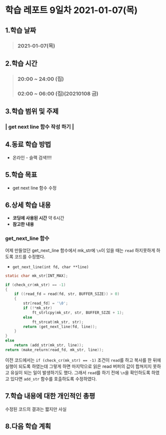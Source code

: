 # 학습 레포트 9일차 2021-01-07(목)
## 1.학습 날짜
> ### 2021-01-07(목)
## 2.학습 시간
> ### 20:00 ~ 24:00 (집)
> ### 02:00 ~ 06:00 (집)(20210108 금)
## 3.학습 범위 및 주제
### | get next line 함수 작성 하기 |
## 4.동료 학습 방법
- 온라인 - 슬랙 검색!!!!
## 5.학습 목표
- get next line 함수 수정
## 6.상세 학습 내용
- **코딩에 사용된 시간** 약 6시간
- **참고한 내용**

### get_next_line 함수
어제 만들었던 get_next_line 함수에서 mk_str에 `\n`이 있을 때는 `read` 하지못하게 하도록 코드를 수정했다.
- `get_next_line(int fd, char **line)`
```c
static char mk_str[INT_MAX];

if (check_cr(mk_str) == -1)
{
    if ((read_fd = read(fd, str, BUFFER_SIZE)) > 0)
    {
        str[read_fd] = '\0';
        if (!*mk_str)
            ft_strlcpy(mk_str, str, BUFFER_SIZE + 1);
        else
            ft_strcat(mk_str, str);
        return (get_next_line(fd, line));
    }
}
else
    return (add_str(mk_str, line));
return (make_return(read_fd, mk_str, line));
```
이전 코드에서는 `if (check_cr(mk_str) == -1)` 조건이 `read`를 하고 복사를 한 뒤에 실행이 되도록 하였는데 그렇게 하면 마지막으로 읽은 read 버퍼의 값이 합쳐지지 못하고 유실이 되는 일이 발생하기도 했다. 그래서 `read`를 하기 전에 `\n`을 확인하도록 하였고 있다면 `add_str` 함수를 호출하도록 수정하였다.

## 7.학습 내용에 대한 개인적인 총평
수정된 코드의 결과는 짧지만 사실 
## 8.다음 학습 계획